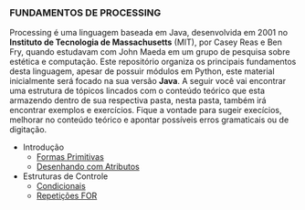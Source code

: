 ### FUNDAMENTOS DE PROCESSING


Processing é uma linguagem baseada em Java, desenvolvida em 2001  no **Instituto de Tecnologia de Massachusetts** (MIT), por Casey Reas e Ben Fry, quando estudavam com John Maeda em um grupo de pesquisa sobre estética e computação. Este repositório organiza os principais fundamentos desta linguagem, apesar de possuir módulos em Python, este material inicialmente será focado na sua versão **Java**. A seguir você vai encontrar uma estrutura de tópicos lincados com o conteúdo teórico que esta armazendo dentro de sua respectiva pasta, nesta pasta, também irá encontrar exemplos e exercícios. Fique a vontade para sugeir execícios, melhorar no conteúdo teórico e apontar possíveis erros gramaticais ou de digitação.

- Introdução<br>
  - [Formas Primitivas](https://github.com/Evaldo-comp/Processing/blob/master/Java/Teoria/Formas%20Primitivas.md)
  - [Desenhando com Atributos](https://github.com/Evaldo-comp/Processing/blob/master/Java/Teoria/Desenhando%20com%20Atributos.md)
- Estruturas de Controle<br>
  - [Condicionais](https://github.com/Evaldo-comp/Processing/blob/master/Java/Teoria/Condicionais.md)
  - [Repetições FOR](https://github.com/Evaldo-comp/Processing/blob/master/Java/Teoria/La%C3%A7os%20de%20repeti%C3%A7%C3%A3o%20FOR.md)
